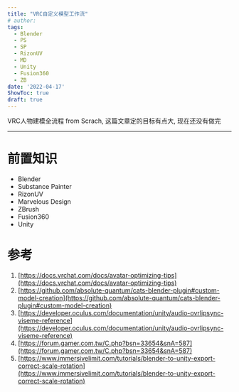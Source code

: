 ```yaml
---
title: "VRC自定义模型工作流"
# author: 
tags:
  - Blender
  - PS
  - SP
  - RizonUV
  - MD
  - Unity
  - Fusion360
  - ZB
date: '2022-04-17'
ShowToc: true
draft: true
---
```

VRC人物建模全流程 from Scrach, 这篇文章定的目标有点大, 现在还没有做完
<!--more-->

---

# 前置知识
  - Blender
  - Substance Painter
  - RizonUV
  - Marvelous Design
  - ZBrush
  - Fusion360
  - Unity

# 参考

1. [https://docs.vrchat.com/docs/avatar-optimizing-tips](https://docs.vrchat.com/docs/avatar-optimizing-tips)
2. [https://github.com/absolute-quantum/cats-blender-plugin#custom-model-creation](https://github.com/absolute-quantum/cats-blender-plugin#custom-model-creation)
3. [https://developer.oculus.com/documentation/unity/audio-ovrlipsync-viseme-reference](https://developer.oculus.com/documentation/unity/audio-ovrlipsync-viseme-reference)
4. [https://forum.gamer.com.tw/C.php?bsn=33654&snA=587](https://forum.gamer.com.tw/C.php?bsn=33654&snA=587)
5. [https://www.immersivelimit.com/tutorials/blender-to-unity-export-correct-scale-rotation](https://www.immersivelimit.com/tutorials/blender-to-unity-export-correct-scale-rotation)